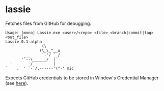 # lassie

Fetches files from GitHub for debugging.

```
Usage: [mono] Lassie.exe <user>/<repo> <file> <branch|commit|tag> <out_file>
Lassie 0.1-alpha
                (\
               (\_\_^__o
        ___     `-'/ `_/
       '`--\______/  |
  '        /         |
`    .  ' `-`/.------'\^-' mic
```

Expects GitHub credentials to be stored in Window's Credential Manager (see [here][wincred]).

[wincred]: https://help.github.com/articles/caching-your-github-password-in-git/#platform-windows
